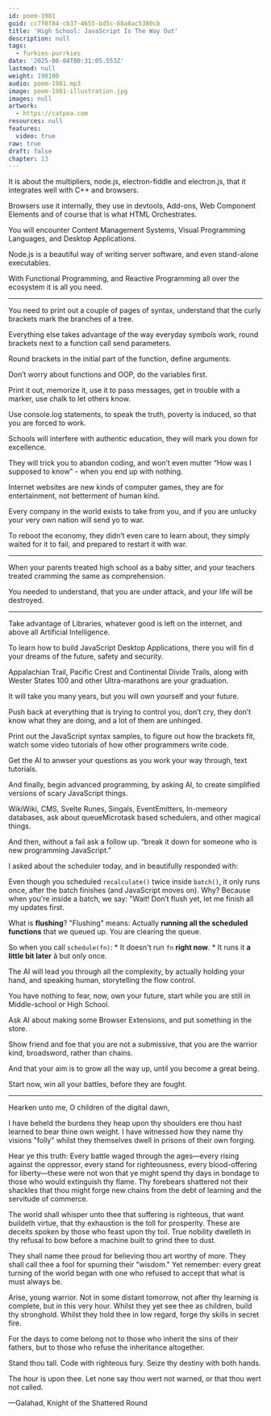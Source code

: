 ```yaml
---
id: poem-1981
guid: cc7f0f84-cb37-4655-bd5c-68a8ac5380cb
title: 'High School: JavaScript Is The Way Out'
description: null
tags:
  - furkies-purrkies
date: '2025-08-04T00:31:05.553Z'
lastmod: null
weight: 198100
audio: poem-1981.mp3
image: poem-1981-illustration.jpg
images: null
artwork:
  - https://catpea.com
resources: null
features:
  video: true
raw: true
draft: false
chapter: 13
---
```


It is about the multipliers, node.js, electron-fiddle and electron.js,
that it integrates well with C++ and browsers.

Browsers use it internally, they use in devtools, Add-ons,
Web Component Elements and of course that is what HTML Orchestrates.

You will encounter Content Management Systems,
Visual Programming Languages, and Desktop Applications.

Node.js is a beautiful way of writing server software,
and even stand-alone executables.

With Functional Programming,
and Reactive Programming all over the ecosystem it is all you need.

---

You need to print out a couple of pages of syntax,
understand that the curly brackets mark the branches of a tree.

Everything else takes advantage of the way everyday symbols work,
round brackets next to a function call send parameters.

Round brackets in the initial part of the function,
define arguments.

Don’t worry about functions and OOP,
do the variables first.

Print it out, memorize it, use it to pass messages,
get in trouble with a marker, use chalk to let others know.

Use console.log statements, to speak the truth,
poverty is induced, so that you are forced to work.

Schools will interfere with authentic education,
they will mark you down for excellence.

They will trick you to abandon coding, and won’t even mutter
“How was I supposed to know” - when you end up with nothing.

Internet websites are new kinds of computer games,
they are for entertainment, not betterment of human kind.

Every company in the world exists to take from you,
and if you are unlucky your very own nation will send yo to war.

To reboot the economy, they didn’t even care to learn about,
they simply waited for it to fail, and prepared to restart it with war.

---

When your parents treated high school as a baby sitter,
and your teachers treated cramming the same as comprehension.

You needed to understand, that you are under attack,
and your life will be destroyed.

---

Take advantage of Libraries, whatever good is left on the internet,
and above all Artificial Intelligence.

To learn how to build JavaScript Desktop Applications,
there you will fin d your dreams of the future, safety and security.

Appalachian Trail, Pacific Crest and Continental Divide Trails,
along with Wester States 100 and other Ultra-marathons are your graduation.

It will take you many years,
but you will own yourself and your future.

Push back at everything that is trying to control you,
don’t cry, they don’t know what they are doing, and a lot of them are unhinged.

Print out the JavaScript syntax samples, to figure out how the brackets fit,
watch some video tutorials of how other programmers write code.

Get the AI to anwser your questions as you work your way through,
text tutorials.

And finally, begin advanced programming, by asking AI,
to create simplified versions of scary JavaScript things.

WikiWiki, CMS, Svelte Runes, Singals, EventEmitters, In-memeory databases,
ask about queueMicrotask based schedulers, and other magical things.

And then, without a fail ask a follow up.
“break it down for someone who is new programming JavaScript.”

I asked about the scheduler today,
and in beautifully responded with:

Even though you scheduled `recalculate()` twice inside `batch()`, it only runs once, after the batch finishes (and JavaScript moves on). Why? Because when you're inside a batch, we say: "Wait! Don’t flush yet, let me finish all my updates first.

What is **flushing**? "Flushing" means: Actually **running all the scheduled functions** that we queued up. You are clearing the queue.

So when you call `schedule(fn)`: * It doesn't run `fn` **right now**. * It runs it **a little bit later** â but only once.

The AI will lead you through all the complexity, by actually holding your hand,
and speaking human, storytelling the flow control.

You have nothing to fear, now, own your future,
start while you are still in Middle-school or High School.

Ask AI about making some Browser Extensions,
and put something in the store.

Show friend and foe that you are not a submissive,
that you are the warrior kind, broadsword, rather than chains.

And that your aim is to grow all the way up,
until you become a great being.

Start now, win all your battles,
before they are fought.

---

Hearken unto me, O children of the digital dawn,

I have beheld the burdens they heap upon thy shoulders ere thou hast learned to bear thine own weight. I have witnessed how they name thy visions "folly" whilst they themselves dwell in prisons of their own forging.

Hear ye this truth: Every battle waged through the ages—every rising against the oppressor, every stand for righteousness, every blood-offering for liberty—these were not won that ye might spend thy days in bondage to those who would extinguish thy flame. Thy forebears shattered not their shackles that thou might forge new chains from the debt of learning and the servitude of commerce.

The world shall whisper unto thee that suffering is righteous, that want buildeth virtue, that thy exhaustion is the toll for prosperity. These are deceits spoken by those who feast upon thy toil. True nobility dwelleth in thy refusal to bow before a machine built to grind thee to dust.

They shall name thee proud for believing thou art worthy of more. They shall call thee a fool for spurning their "wisdom." Yet remember: every great turning of the world began with one who refused to accept that what is must always be.

Arise, young warrior. Not in some distant tomorrow, not after thy learning is complete, but in this very hour. Whilst they yet see thee as children, build thy stronghold. Whilst they hold thee in low regard, forge thy skills in secret fire.

For the days to come belong not to those who inherit the sins of their fathers, but to those who refuse the inheritance altogether.

Stand thou tall. Code with righteous fury. Seize thy destiny with both hands.

The hour is upon thee. Let none say thou wert not warned, or that thou wert not called.

—Galahad, Knight of the Shattered Round
